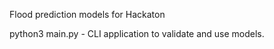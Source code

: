 Flood prediction models for Hackaton

python3 main.py - CLI application to validate and use models. 

